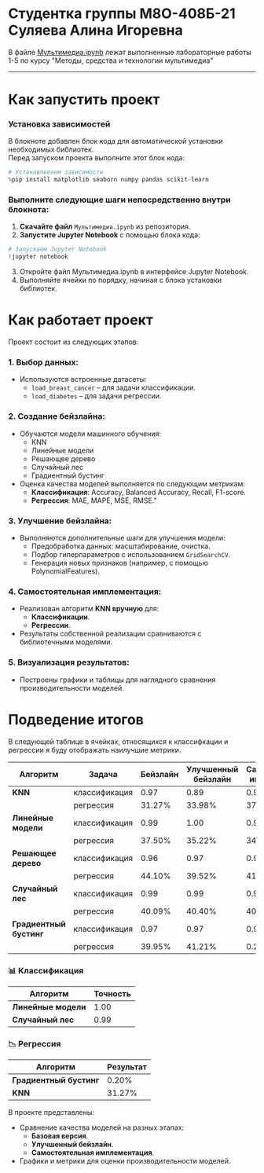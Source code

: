 # Студентка группы М8О-408Б-21 Суляева Алина Игоревна

В файле [Мультимедиа.ipynb](https://github.com/lesopylka/AI-DA/blob/main/%D0%9C%D1%83%D0%BB%D1%8C%D1%82%D0%B8%D0%BC%D0%B5%D0%B4%D0%B8%D0%B0.ipynb) лежат выполненные лабораторные работы 1-5 по курсу "Методы, средства и технологии мультимедиа"

---
#  Как запустить проект

### Установка зависимостей
В блокноте добавлен блок кода для автоматической установки необходимых библиотек.  
Перед запуском проекта выполните этот блок кода:

```python
# Устанавливаем зависимости
%pip install matplotlib seaborn numpy pandas scikit-learn
```
### Выполните следующие шаги **непосредственно внутри блокнота**:

1. **Скачайте файл** `Мультимедиа.ipynb` из репозитория.  
2. **Запустите Jupyter Notebook** с помощью блока кода:

```python
# Запускаем Jupyter Notebook
!jupyter notebook
```

3. Откройте файл Мультимедиа.ipynb в интерфейсе Jupyter Notebook.
4. Выполняйте ячейки по порядку, начиная с блока установки библиотек.

# Как работает проект

Проект состоит из следующих этапов:

### 1. **Выбор данных**:
- Используются встроенные датасеты:
   - `load_breast_cancer` – для задачи классификации.
   - `load_diabetes` – для задачи регрессии.

### 2. **Создание бейзлайна**:
- Обучаются модели машинного обучения:
   - KNN
   - Линейные модели
   - Решающее дерево
   - Случайный лес
   - Градиентный бустинг
- Оценка качества моделей выполняется по следующим метрикам:
    - **Классификация**: Accuracy, Balanced Accuracy, Recall, F1-score.
    -  **Регрессия**: MAE, MAPE, MSE, RMSE."
  

### 3. **Улучшение бейзлайна**:
- Выполняются дополнительные шаги для улучшения модели:
   - Предобработка данных: масштабирование, очистка.
   - Подбор гиперпараметров с использованием `GridSearchCV`.
   - Генерация новых признаков (например, с помощью PolynomialFeatures).

### 4. **Самостоятельная имплементация**:
- Реализован алгоритм **KNN вручную** для:
   - **Классификации**.
   - **Регрессии**.
- Результаты собственной реализации сравниваются с библиотечными моделями.

### 5. **Визуализация результатов**:
- Построены графики и таблицы для наглядного сравнения производительности моделей.
  
# Подведение итогов

В следующей таблице в ячейках, относящихся к классифкации и регрессии я буду отображать наилучшие метрики. 

| Алгоритм               | Задача             | Бейзлайн       | Улучшенный бейзлайн | Самостоятельная имплементация |
|------------------------|--------------------|---------------|---------------------|--------------------------------|
| **KNN**               | классификация      | 0.97          | 0.89                | 0.92                           |
|                        | регрессия         | 31.27%        | 33.98%              | 37.80%                         |
| **Линейные модели**   | классификация      | 0.99          | 1.00                | 0.99                           |
|                        | регрессия         | 37.50%         | 35.22%               | 34.55%                          |
| **Решающее дерево**   | классификация      | 0.96          | 0.97                | 0.96                           |
|                        | регрессия         | 44.10%         | 39.52%               | 41.58%                          |
| **Случайный лес**     | классификация      | 0.99          | 0.99                | 0.99                           |
|                        | регрессия         | 40.09%         | 40.40%               | 40.09%                          |
| **Градиентный бустинг**| классификация      | 0.97          | 0.97                | 0.97                           |
|                        | регрессия         | 39.95%         | 41.21%               | 0.20%                           |


### 📊 **Классификация** 
| **Алгоритм**          | **Точность**  |
|------------------------|--------------|
| **Линейные модели**   | 1.00         |
| **Случайный лес**     | 0.99         |

### 📉 **Регрессия** 
| **Алгоритм**          | **Результат**         |
|------------------------|-----------------------|
| **Градиентный бустинг**   | 0.20%  |
| **KNN**| 31.27%     |



В проекте представлены:
- Сравнение качества моделей на разных этапах:
   - **Базовая версия**.
   - **Улучшенный бейзлайн**.
   - **Самостоятельная имплементация**.
- Графики и метрики для оценки производительности моделей.
